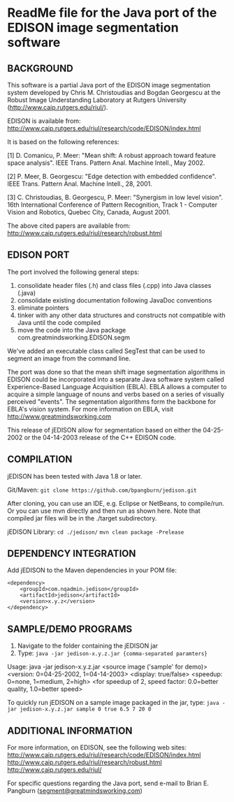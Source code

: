 # ReadMe file for the Java port of the EDISON image segmentation software

## BACKGROUND

This software is a partial Java port of the EDISON image segmentation
system developed by Chris M. Christoudias and Bogdan Georgescu at the
Robust Image Understanding Laboratory at Rutgers University
(http://www.caip.rutgers.edu/riul/).

EDISON is available from:
http://www.caip.rutgers.edu/riul/research/code/EDISON/index.html

It is based on the following references:

[1] D. Comanicu, P. Meer: "Mean shift: A robust approach toward feature
    space analysis". IEEE Trans. Pattern Anal. Machine Intell., May 2002.

[2] P. Meer, B. Georgescu: "Edge detection with embedded confidence".
    IEEE Trans. Pattern Anal. Machine Intell., 28, 2001.

[3] C. Christoudias, B. Georgescu, P. Meer: "Synergism in low level vision".
    16th International Conference of Pattern Recognition, Track 1 - Computer
    Vision and Robotics, Quebec City, Canada, August 2001.

The above cited papers are available from:
http://www.caip.rutgers.edu/riul/research/robust.html

## EDISON PORT

The port involved the following general steps:
  1. consolidate header files (.h) and class files (.cpp) into Java
     classes (.java)
  2. consolidate existing documentation following JavaDoc conventions
  3. eliminate pointers
  4. tinker with any other data structures and constructs not compatible
     with Java until the code compiled
  5. move the code into the Java package com.greatmindsworking.EDISON.segm
  
We've added an executable class called SegTest that can be used to segment
an image from the command line.

The port was done so that the mean shift image segmentation algorithms
in EDISON could be incorporated into a separate Java software system called
Experience-Based Language Acquisition (EBLA).  EBLA allows a computer to
acquire a simple language of nouns and verbs based on a series of visually
perceived "events".  The segmentation algorithms form the backbone for EBLA's
vision system.  For more information on EBLA, visit
http://www.greatmindsworking.com

This release of jEDISON allow for segmentation based on either the 04-25-2002
or the 04-14-2003 release of the C++ EDISON code.

## COMPILATION

jEDISON has been tested with Java 1.8 or later.

Git/Maven:
  `git clone https://github.com/bpangburn/jedison.git`

  After cloning, you can use an IDE, e.g. Eclipse or NetBeans, to compile/run.
  Or you can use mvn directly and then run as shown here. Note that compiled
  jar files will be in the ./target subdirectory.
  
  jEDISON Library:
    `cd ./jedison/`
    `mvn clean package -Prelease`

## DEPENDENCY INTEGRATION

  Add jEDISON to the Maven dependencies in your POM file:  

    <dependency>
        <groupId>com.nqadmin.jedison</groupId>
        <artifactId>jedison</artifactId>
        <version>x.y.z</version>
    </dependency>

## SAMPLE/DEMO PROGRAMS

  1. Navigate to the folder containing the jEDISON jar
  2. Type: `java -jar jedison-x.y.z.jar {comma-separated paramters}`
  
  Usage: java -jar jedison-x.y.z.jar <source image ('sample' for demo)> <version: 0=04-25-2002, 1=04-14-2003> <display: true/false> <color radius> <spatial radius> <min region> <speedup: 0=none, 1=medium, 2=high> <for speedup of 2, speed factor: 0.0=better quality, 1.0=better speed>
  
  To quickly run jEDISON on a sample image packaged in the jar, type: `java -jar jedison-x.y.z.jar sample 0 true 6.5 7 20 0`

## ADDITIONAL INFORMATION

For more information, on EDISON, see the following web sites:
  http://www.caip.rutgers.edu/riul/research/code/EDISON/index.html
  http://www.caip.rutgers.edu/riul/research/robust.html
  http://www.caip.rutgers.edu/riul/
  
For specific questions regarding the Java port, send e-mail to
Brian E. Pangburn (segment@greatmindsworking.com)